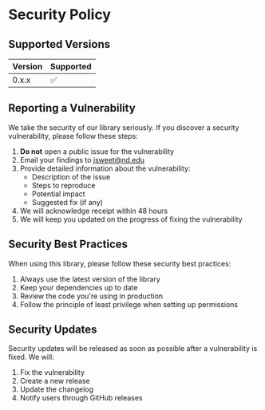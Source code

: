 # Security Policy

## Supported Versions

| Version | Supported          |
| ------- | ------------------ |
| 0.x.x   | :white_check_mark: |

## Reporting a Vulnerability

We take the security of our library seriously. If you discover a security vulnerability, please follow these steps:

1. **Do not** open a public issue for the vulnerability
2. Email your findings to [jsweet@nd.edu](mailto:jsweet@nd.edu)
3. Provide detailed information about the vulnerability:
   - Description of the issue
   - Steps to reproduce
   - Potential impact
   - Suggested fix (if any)
4. We will acknowledge receipt within 48 hours
5. We will keep you updated on the progress of fixing the vulnerability

## Security Best Practices

When using this library, please follow these security best practices:

1. Always use the latest version of the library
2. Keep your dependencies up to date
3. Review the code you're using in production
4. Follow the principle of least privilege when setting up permissions

## Security Updates

Security updates will be released as soon as possible after a vulnerability is fixed. We will:

1. Fix the vulnerability
2. Create a new release
3. Update the changelog
4. Notify users through GitHub releases 
